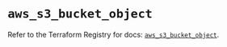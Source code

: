 # `aws_s3_bucket_object`

Refer to the Terraform Registry for docs: [`aws_s3_bucket_object`](https://registry.terraform.io/providers/hashicorp/aws/4.67.0/docs/resources/s3_bucket_object).
